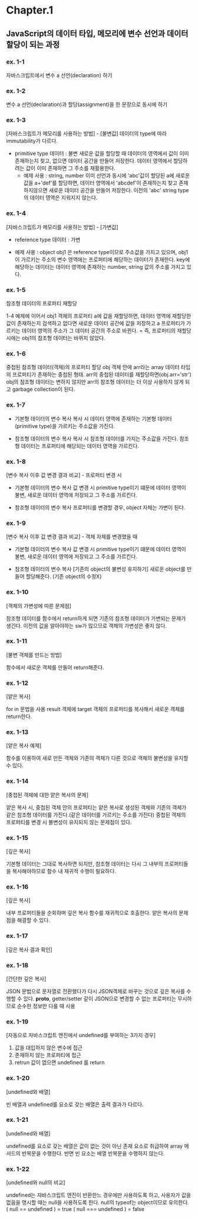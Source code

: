 # Chapter.1

## JavaScript의 데이터 타입, 메모리에 변수 선언과 데이터 할당이 되는 과정

### ex. 1-1

자바스크립트에서 변수 a 선언(declaration) 하기

### ex. 1-2

변수 a 선언(declaration)과 할당(assignment)을 한 문장으로 동시에 하기

### ex. 1-3

[자바스크립트가 메모리를 사용하는 방법] - [불변값]
데이터의 type에 따라 immutability가 다르다.

- primitive type 데이터 : 불변
  새로운 값을 할당할 때 데이터의 영역에서 값이 이미 존재하는지 찾고, 없으면 데이터 공간을 만들어 저장한다.
  데이터 영역에서 할당하려는 값이 이미 존재하면 그 주소를 재활용한다.
  - 예제 사용 : string, number
    이미 선언과 동시에 'abc'값이 할당된 a에 새로운 값을 a+'def'를 할당하면, 데이터 영역에서 'abcdef'이 존재하는지 찾고 존재하지않으면 새로운 데이터 공간을 만들어 저장한다.
    이전의 'abc' string type의 데이터 영역은 지워지지 않는다.

### ex. 1-4

[자바스크립트가 메모리를 사용하는 방법] - [가변값]

- reference type 데이터 : 가변

* 예제 사용 : object
  obj1 은 reference type이므로 주소값을 가지고 있으며,
  obj1이 가르키는 주소의 변수 영역에는 프로퍼티에 해당하는 데이터가 존재한다.
  key에 해당하는 데이터는 데이터 영역에 존재하는 number, string 값의 주소를 가지고 있다.

### ex. 1-5

참조형 데이터의 프로퍼티 재할당

1-4 예제에 이어서 obj1 객체의 프로퍼티 a에 값을 재할당하면,
데이터 영역에 재할당한 값이 존재하는지 검색하고 없다면 새로운 데이터 공간에 값을 저장하고
a 프로퍼티가 가르키는 데이터 영역의 주소가 그 데이터 공간의 주소로 바뀐다.
= 즉, 프로퍼티의 재할당 시에는 obj1의 참조형 데이터는 바뀌지 않았다.

### ex. 1-6

중첩된 참조형 데이터(객체)의 프로퍼티 할당
obj 객체 안에 arr라는 array 데이터 타입의 프로퍼티가 존재하는 중첩된 형태.
arr의 중첩된 데이터를 재할당하면(obj.arr='str')
obj의 참조형 데이터는 변하지 않지만 arr의 참조형 데이터는 더 이상 사용하지 않게 되고 garbage collection이 된다.

### ex. 1-7

- 기본형 데이터의 변수 복사
  복사 시 데이터 영역에 존재하는 기본형 데이터(primitive type)을 가르키는 주소값을 가진다.

- 참조형 데이터의 변수 복사
  복사 시 참조형 데이터를 가지는 주소값을 가진다. 참조형 데이터는 프로퍼티에 해당되는 데이터 영역을 가르킨다.

### ex. 1-8

[변수 복사 이후 값 변경 결과 비교] - 프로퍼티 변경 시

- 기본형 데이터의 변수 복사
  값 변경 시 primitive type이기 떄문에 데이터 영역이 불변, 새로운 데이터 영역에 저장되고 그 주소를 가르킨다.

- 참조형 데이터의 변수 복사
  프로퍼티를 변경할 경우, object 자체는 가변이 된다.

### ex. 1-9

[변수 복사 이후 값 변경 결과 비교] - 객체 자체를 변경했을 때

- 기본형 데이터의 변수 복사
  값 변경 시 primitive type이기 떄문에 데이터 영역이 불변, 새로운 데이터 영역에 저장되고 그 주소를 가르킨다.

- 참조형 데이터의 변수 복사 [기존의 object의 불변성 유지하기]
  새로운 object를 만들어 할당해준다. (기존 object의 수정X)

### ex. 1-10

[객체의 가변성에 따른 문제점]

참조형 데이터를 함수에서 return하게 되면 기존의 참조형 데이터가 가변되는 문제가 생긴다.
이전의 값을 알아야하는 sw가 많으므로 객체의 가변성은 좋지 않다.

### ex. 1-11

[불변 객체를 만드는 방법]

함수에서 새로운 객체를 만들어 return해준다.

### ex. 1-12

[얕은 복사]

for in 문법을 사용
result 객체에 target 객체의 프로퍼티를 복사해서 새로운 객체를 return한다.

### ex. 1-13

[얕은 복사 예제]

함수를 이용하여 새로 만든 객체와 기존의 객체가 다른 것으로 객체의 불변성을 유지할 수 있다.

### ex. 1-14

[중첩된 객체에 대한 얕은 복사의 문제]

얕은 복사 시, 중첩된 객체 안의 프로퍼티는 얕은 복사로 생성된 객체와 기존의 객체가 같은 참조형 데이터를 가진다.(같은 데이터를 가르키는 주소를 가진다)
중첩된 객체의 프로퍼티를 변경 시 불변성이 유지되지 않는 문제점이 있다.

### ex. 1-15

[깊은 복사]

기본형 데이터는 그대로 복사하면 되지만,
참조형 데이터는 다시 그 내부의 프로퍼티들을 복사해야하므로 함수 내 재귀적 수행이 필요하다.

### ex. 1-16

[깊은 복사]

내부 프로퍼티들을 순회하며 깊은 복사 함수를 재귀적으로 호출한다.
얕은 복사의 문제점을 해결할 수 있다.

### ex. 1-17

[깊은 복사 결과 확인]

### ex. 1-18

[간단한 깊은 복사]

JSON 문법으로 문자열로 전환했다가 다시 JSON객체로 바꾸는 것으로 깊은 복사를 수행할 수 있다.
**proto**, getter/setter 같이 JSON으로 변경할 수 없는 프로퍼티는 무시하므로 순수한 정보만 다룰 때 사용

### ex. 1-19

[자동으로 자바스크립트 엔진에서 undefined를 부여하는 3가지 경우]

1. 값을 대입하지 않은 변수에 접근
2. 존재하지 않는 프로퍼티에 접근
3. retrun 값이 없으면 undefined 를 return

### ex. 1-20

[undefined와 배열]

빈 배열과 undefined를 요소로 갖는 배열은 출력 결과가 다르다.

### ex. 1-21

[undefined와 배열]

undefined를 요소로 갖는 배열은 값이 없는 것이 아닌 존재 요소로 취급하여 array 메서드의 반복문을 수행한다.
반면 빈 요소는 배열 반복문을 수행하지 않는다.

### ex. 1-22

[undefined와 null의 비교]

undefined는 자바스크립트 엔진이 반환한느 경우에만 사용하도록 하고,
사용자가 값을 없음을 명시할 때는 null을 사용하도록 한다.
null의 typeof는 object이므로 유의한다.
( null == undefined ) = true
( null === undefined ) = false
